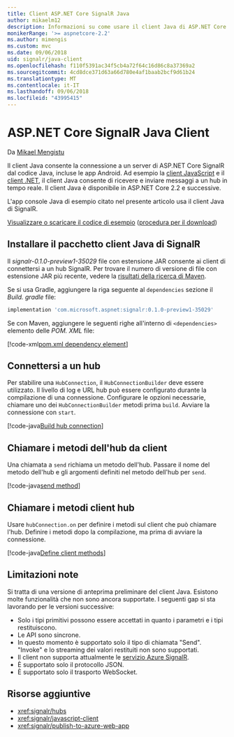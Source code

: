 ```yaml
---
title: Client ASP.NET Core SignalR Java
author: mikaelm12
description: Informazioni su come usare il client Java di ASP.NET Core SignalR.
monikerRange: '>= aspnetcore-2.2'
ms.author: mimengis
ms.custom: mvc
ms.date: 09/06/2018
uid: signalr/java-client
ms.openlocfilehash: f110f5391ac34f5cb4a72f64c16d86c8a37369a2
ms.sourcegitcommit: 4cd8dce371d63a66d780e4af1baab2bcf9d61b24
ms.translationtype: MT
ms.contentlocale: it-IT
ms.lasthandoff: 09/06/2018
ms.locfileid: "43995415"
---
```

# <a name="aspnet-core-signalr-java-client"></a>ASP.NET Core SignalR Java Client

Da [Mikael Mengistu](https://twitter.com/MikaelM_12)

Il client Java consente la connessione a un server di ASP.NET Core SignalR dal codice Java, incluse le app Android. Ad esempio la [client JavaScript](xref:signalr/javascript-client) e il [client .NET](xref:signalr/dotnet-client), il client Java consente di ricevere e inviare messaggi a un hub in tempo reale. Il client Java è disponibile in ASP.NET Core 2.2 e successive.

L'app console Java di esempio citato nel presente articolo usa il client Java di SignalR.

[Visualizzare o scaricare il codice di esempio](https://github.com/aspnet/Docs/tree/master/aspnetcore/signalr/java-client/sample) ([procedura per il download](xref:tutorials/index#how-to-download-a-sample))

## <a name="install-the-signalr-java-client-package"></a>Installare il pacchetto client Java di SignalR

Il *signalr-0.1.0-preview1-35029* file con estensione JAR consente ai client di connettersi a un hub SignalR. Per trovare il numero di versione di file con estensione JAR più recente, vedere la [risultati della ricerca di Maven](https://search.maven.org/search?q=g:com.microsoft.aspnet%20AND%20a:signalr&core=gav).

Se si usa Gradle, aggiungere la riga seguente al `dependencies` sezione il *Build. gradle* file:

```gradle
implementation 'com.microsoft.aspnet:signalr:0.1.0-preview1-35029'
```

Se con Maven, aggiungere le seguenti righe all'interno di `<dependencies>` elemento delle *POM. XML* file:

[!code-xml[pom.xml dependency element](java-client/sample/pom.xml?name=snippet_dependencyElement)]

## <a name="connect-to-a-hub"></a>Connettersi a un hub

Per stabilire una `HubConnection`, il `HubConnectionBuilder` deve essere utilizzato. Il livello di log e URL hub può essere configurato durante la compilazione di una connessione. Configurare le opzioni necessarie, chiamare uno dei `HubConnectionBuilder` metodi prima `build`. Avviare la connessione con `start`.

[!code-java[Build hub connection](java-client/sample/src/main/java/Chat.java?range=17-20)]

## <a name="call-hub-methods-from-client"></a>Chiamare i metodi dell'hub da client

Una chiamata a `send` richiama un metodo dell'hub. Passare il nome del metodo dell'hub e gli argomenti definiti nel metodo dell'hub per `send`.

[!code-java[send method](java-client/sample/src/main/java/Chat.java?range=31)]

## <a name="call-client-methods-from-hub"></a>Chiamare i metodi client hub

Usare `hubConnection.on` per definire i metodi sul client che può chiamare l'hub. Definire i metodi dopo la compilazione, ma prima di avviare la connessione.

[!code-java[Define client methods](java-client/sample/src/main/java/Chat.java?range=22-24)]

## <a name="known-limitations"></a>Limitazioni note

Si tratta di una versione di anteprima preliminare del client Java. Esistono molte funzionalità che non sono ancora supportate. I seguenti gap si sta lavorando per le versioni successive:

* Solo i tipi primitivi possono essere accettati in quanto i parametri e i tipi restituiscono.
* Le API sono sincrone.
* In questo momento è supportato solo il tipo di chiamata "Send". "Invoke" e lo streaming dei valori restituiti non sono supportati.
* Il client non supporta attualmente le [servizio Azure SignalR](/azure/azure-signalr/).
* È supportato solo il protocollo JSON.
* È supportato solo il trasporto WebSocket.

## <a name="additional-resources"></a>Risorse aggiuntive

* <xref:signalr/hubs>
* <xref:signalr/javascript-client>
* <xref:signalr/publish-to-azure-web-app>
